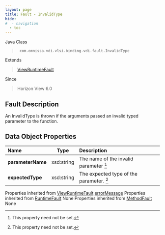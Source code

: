 ```yaml
---
layout: page
title: Fault - InvalidType
hide:
#  - navigation
  - toc
---
```






Java Class
> ` com.omnissa.vdi.vlsi.binding.vdi.fault.InvalidType`

Extends
> [ViewRuntimeFault](vdi.fault.ViewRuntimeFault.md)

Since
> Horizon View 6.0


## Fault Description

An InvalidType is thrown if the arguments passed an invalid typed parameter to the function.

## Data Object Properties

 Name | Type | Description
:---|:---:|:---
**parameterName**|  xsd:string|  The name of the invalid parameter [^1]
**expectedType**|  xsd:string|  The expected type of the parameter. [^1]
Properties inherited from [ViewRuntimeFault](vdi.fault.ViewRuntimeFault.md)
[errorMessage](vdi.fault.ViewRuntimeFault.md#errorMessage)
Properties inherited from [RuntimeFault](vmodl.RuntimeFault.md)
None
Properties inherited from [MethodFault](vmodl.MethodFault.md)
None


 


[^1]: This property need not be set.